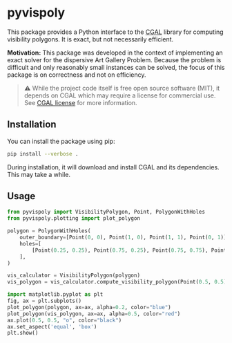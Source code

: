 # pyvispoly

This package provides a Python interface to the [CGAL](https://www.cgal.org/) library for computing visibility polygons.
It is exact, but not necessarily efficient.

**Motivation:** This package was developed in the context of implementing an
exact solver for the dispersive Art Gallery Problem.
Because the problem is difficult and only reasonably small instances can be solved,
the focus of this package is on correctness and not on efficiency.

> :warning: While the project code itself is free open source software (MIT), it depends on CGAL which may require a license for commercial use. See [CGAL license](https://www.cgal.org/license.html) for more information.

## Installation

You can install the package using pip:

```bash
pip install --verbose .
```

During installation, it will download and install CGAL and its dependencies. This may take a while.

## Usage

```python
from pyvispoly import VisibilityPolygon, Point, PolygonWithHoles
from pyvispoly.plotting import plot_polygon

polygon = PolygonWithHoles(
    outer_boundary=[Point(0, 0), Point(1, 0), Point(1, 1), Point(0, 1)],
    holes=[
        [Point(0.25, 0.25), Point(0.75, 0.25), Point(0.75, 0.75), Point(0.25, 0.75)]
    ],
)

vis_calculator = VisibilityPolygon(polygon)
vis_polygon = vis_calculator.compute_visibility_polygon(Point(0.5, 0.5))

import matplotlib.pyplot as plt
fig, ax = plt.subplots()
plot_polygon(polygon, ax=ax, alpha=0.2, color="blue")
plot_polygon(vis_polygon, ax=ax, alpha=0.5, color="red")
ax.plot(0.5, 0.5, "o", color="black")
ax.set_aspect('equal', 'box')
plt.show()
```
